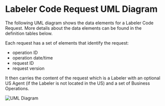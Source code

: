 # Labeler Code Request UML Diagram
The following UML diagram shows the data elements for a Labeler Code Request.  More details about the data elements can be found in the definition tables below.

Each request has a set of elements that identify the request:
* operation ID
* operation date/time
* request ID
* request version

It then carries the content of the request which is a Labeler with an optional US Agent (if the Labeler is not located in the US) and a set of Business Operations.

![UML Diagram](LabelerCodeRequestLogicalModel.png)